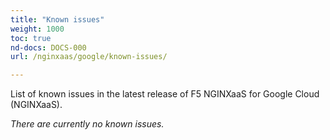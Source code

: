 ```yaml
---
title: "Known issues"
weight: 1000
toc: true
nd-docs: DOCS-000
url: /nginxaas/google/known-issues/

---
```


List of known issues in the latest release of F5 NGINXaaS for Google Cloud (NGINXaaS).

_There are currently no known issues._
